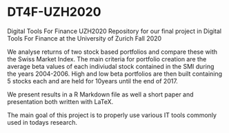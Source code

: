 # DT4F-UZH2020
Digital Tools For Finance UZH2020
Repository for our final project in Digital Tools For Finance at the University of Zurich Fall 2020


We analyse returns of two stock based portfolios and compare these with the Swiss Market Index. 
The main criteria for portfolio creation are the average beta values of each indiviudal stock contained in the SMI during the years 2004-2006.
High and low beta portfolios are then built containing 5 stocks each and are held for 10years until the end of 2017. 

We present results in a R Markdown file as well a short paper and presentation both written with LaTeX.

The main goal of this project is to properly use various IT tools commonly used in todays research. 

